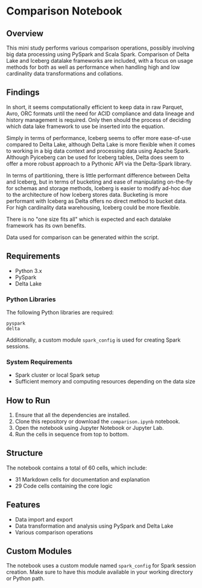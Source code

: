 
# Comparison Notebook

## Overview

This mini study performs various comparison operations, possibly involving big data processing using PySpark and Scala Spark. Comparison of Delta Lake and Iceberg datalake frameworks are included, with a focus on usage methods for both as well as performance when handling high and low cardinality data transformations and collations. 

## Findings

In short, it seems computationally efficient to keep data in raw Parquet, Avro, ORC formats until the need for ACID compliance and data lineage and history management is required. Only then should the process of deciding which data lake framework to use be inserted into the equation. 

Simply in terms of performance, Iceberg seems to offer more ease-of-use compared to Delta Lake, although Delta Lake is more flexible when it comes to working in a big data context and processing data using Apache Spark. Although Pyiceberg can be used for Iceberg tables, Delta does seem to offer a more robust approach to a Pythonic API via the Delta-Spark library. 

In terms of partitioning, there is little performant difference between Delta and Iceberg, but in terms of bucketing and ease of manipulating on-the-fly for schemas and storage methods, Iceberg is easier to modify ad-hoc due to the architecture of how Iceberg stores data. Bucketing is more performant with Iceberg as Delta offers no direct method to bucket data. For high cardinality data warehousing, Iceberg could be more flexible. 

There is no "one size fits all" which is expected and each datalake framework has its own benefits. 

Data used for comparison can be generated within the script. 

## Requirements

- Python 3.x
- PySpark
- Delta Lake

### Python Libraries

The following Python libraries are required:

```
pyspark
delta
```

Additionally, a custom module `spark_config` is used for creating Spark sessions.

### System Requirements

- Spark cluster or local Spark setup
- Sufficient memory and computing resources depending on the data size

## How to Run

1. Ensure that all the dependencies are installed.
2. Clone this repository or download the `comparison.ipynb` notebook.
3. Open the notebook using Jupyter Notebook or Jupyter Lab.
4. Run the cells in sequence from top to bottom.

## Structure

The notebook contains a total of 60 cells, which include:

- 31 Markdown cells for documentation and explanation
- 29 Code cells containing the core logic

## Features

- Data import and export
- Data transformation and analysis using PySpark and Delta Lake
- Various comparison operations

## Custom Modules

The notebook uses a custom module named `spark_config` for Spark session creation. Make sure to have this module available in your working directory or Python path.
